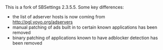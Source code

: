 This is a fork of SBSettings 2.3.5.5.  Some key differences:

- the list of adserver hosts is now coming from http://pgl.yoyo.org/adservers
- manual patching of ads built in to certain known applications has been removed
- binary patching of applications known to have adblocker detection has been removed

